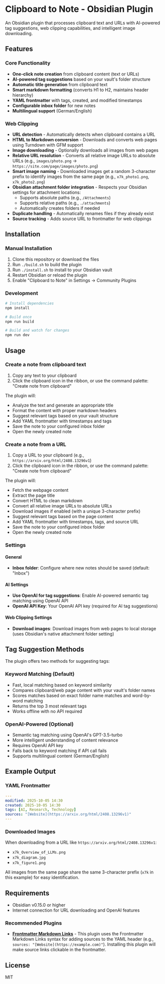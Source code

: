 # Clipboard to Note - Obsidian Plugin

An Obsidian plugin that processes clipboard text and URLs with AI-powered tag suggestions, web clipping capabilities, and intelligent image downloading.

## Features

### Core Functionality
- **One-click note creation** from clipboard content (text or URLs)
- **AI-powered tag suggestions** based on your vault's folder structure
- **Automatic title generation** from clipboard text
- **Smart markdown formatting** (converts H1 to H2, maintains header hierarchy)
- **YAML frontmatter** with tags, created, and modified timestamps
- **Configurable inbox folder** for new notes
- **Multilingual support** (German/English)

### Web Clipping
- **URL detection** - Automatically detects when clipboard contains a URL
- **HTML to Markdown conversion** - Downloads and converts web pages using Turndown with GFM support
- **Image downloading** - Optionally downloads all images from web pages
- **Relative URL resolution** - Converts all relative image URLs to absolute URLs (e.g., `images/photo.png` → `https://site.com/page/images/photo.png`)
- **Smart image naming** - Downloaded images get a random 3-character prefix to identify images from the same page (e.g., `x7k_photo1.png`, `x7k_photo2.png`)
- **Obsidian attachment folder integration** - Respects your Obsidian settings for attachment locations:
  - Supports absolute paths (e.g., `/Attachments`)
  - Supports relative paths (e.g., `./attachments`)
  - Automatically creates folders if needed
- **Duplicate handling** - Automatically renames files if they already exist
- **Source tracking** - Adds source URL to frontmatter for web clippings

## Installation

### Manual Installation

1. Clone this repository or download the files
2. Run `./build.sh` to build the plugin
3. Run `./install.sh` to install to your Obsidian vault
4. Restart Obsidian or reload the plugin
5. Enable "Clipboard to Note" in Settings → Community Plugins

### Development

```bash
# Install dependencies
npm install

# Build once
npm run build

# Build and watch for changes
npm run dev
```

## Usage

### Create a note from clipboard text

1. Copy any text to your clipboard
2. Click the clipboard icon in the ribbon, or use the command palette: "Create note from clipboard"

The plugin will:
- Analyze the text and generate an appropriate title
- Format the content with proper markdown headers
- Suggest relevant tags based on your vault structure
- Add YAML frontmatter with timestamps and tags
- Save the note to your configured inbox folder
- Open the newly created note

### Create a note from a URL

1. Copy a URL to your clipboard (e.g., `https://arxiv.org/html/2408.13296v1`)
2. Click the clipboard icon in the ribbon, or use the command palette: "Create note from clipboard"

The plugin will:
- Fetch the webpage content
- Extract the page title
- Convert HTML to clean markdown
- Convert all relative image URLs to absolute URLs
- Download images if enabled (with a unique 3-character prefix)
- Suggest relevant tags based on the page content
- Add YAML frontmatter with timestamps, tags, and source URL
- Save the note to your configured inbox folder
- Open the newly created note

### Settings

#### General
- **Inbox folder**: Configure where new notes should be saved (default: "Inbox")

#### AI Settings
- **Use OpenAI for tag suggestions**: Enable AI-powered semantic tag matching using OpenAI API
- **OpenAI API Key**: Your OpenAI API key (required for AI tag suggestions)

#### Web Clipping Settings
- **Download images**: Download images from web pages to local storage (uses Obsidian's native attachment folder setting)

## Tag Suggestion Methods

The plugin offers two methods for suggesting tags:

### Keyword Matching (Default)
- Fast, local matching based on keyword similarity
- Compares clipboard/web page content with your vault's folder names
- Scores matches based on exact folder name matches and word-by-word matching
- Returns the top 3 most relevant tags
- Works offline with no API required

### OpenAI-Powered (Optional)
- Semantic tag matching using OpenAI's GPT-3.5-turbo
- More intelligent understanding of content relevance
- Requires OpenAI API key
- Falls back to keyword matching if API call fails
- Supports multilingual content (German/English)

## Example Output

### YAML Frontmatter
```yaml
---
modified: 2025-10-05 14:30
created: 2025-10-05 14:30
tags: [AI, Research, Technology]
sources: "[Website](https://arxiv.org/html/2408.13296v1)"
---
```

### Downloaded Images
When downloading from a URL like `https://arxiv.org/html/2408.13296v1`:
- `x7k_Overview_of_LLMs.png`
- `x7k_diagram.jpg`
- `x7k_figure1.png`

All images from the same page share the same 3-character prefix (`x7k` in this example) for easy identification.

## Requirements

- Obsidian v0.15.0 or higher
- Internet connection for URL downloading and OpenAI features

### Recommended Plugins

- **[Frontmatter Markdown Links](https://github.com/AndrewMorgan2/obsidian-frontmatter-links)** - This plugin uses the Frontmatter Markdown Links syntax for adding sources to the YAML header (e.g., `sources: "[Website](https://example.com)"`). Installing this plugin will make source links clickable in the frontmatter.

## License

MIT
